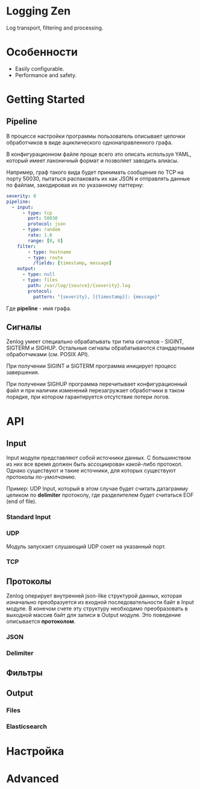 # Logging Zen

Log transport, filtering and processing.

# Особенности
- Easily configurable.
- Performance and safety.

# Getting Started
## Pipeline

В процессе настройки программы пользователь описывает цепочки обработчиков в виде ациклического однонаправленного графа.

В конфигурационном файле проще всего это описать используя YAML, который имеет лаконичный формат и позволяет заводить алиасы.

Например, граф такого вида будет принимать сообщения по TCP на порту 50030, пытаться распаковать их как JSON и отправлять данные по файлам, закодировав их по указанному паттерну:

```yml
severity: 0
pipeline:
  - input:
      - type: tcp       
        port: 50030
        protocol: json
      - type: random
        rate: 1.0
        range: [8, 8]
    filter:
        - type: hostname
        - type: route
          /fields: [timestamp, message]
    output:
      - type: null
      - type: files
        path: /var/log/{source}/{severity}.log
        protocol:
          pattern: "{severity}, [{timestamp}]: {message}"
```

Где **pipeline** - имя графа.

## Сигналы
Zenlog умеет специально обрабатывать три типа сигналов - SIGINT, SIGTERM и SIGHUP. Остальные сигналы обрабатываются стандартными обработчиками (см. POSIX API).

При получении SIGINT и SIGTERM программа иницирует процесс завершения.

При получении SIGHUP программа перечитывает конфигурационный файл и при наличии изменений перезагружает обработчики в таком порядке, при котором гарантируется отсутствие потери логов.

# API
## Input
Input модули представляют собой источники данных. С большинством из них все время должен быть ассоциирован какой-либо протокол. Однако существуют и такие источники, для которых существуют протоколы *по-умолчанию*.

Пример: UDP Input, который в этом случае будет считать датаграмму целиком по **delimiter** протоколу, где разделителем будет считаться EOF (end of file).

### Standard Input
### UDP
Модуль запускает слушающий UDP сокет на указанный порт.

### TCP

## Протоколы
Zenlog оперирует внутренней json-like структурой данных, которая изначально преобразуется из входной последовательности байт в Input модуле. В конечом счете эту структуру необходимо преобразовать в выходной массив байт для записи в Output модуле. Это поведение описывается **протоколом**.

### JSON
### Delimiter

## Фильтры

## Output

### Files
### Elasticsearch

# Настройка
# Advanced
